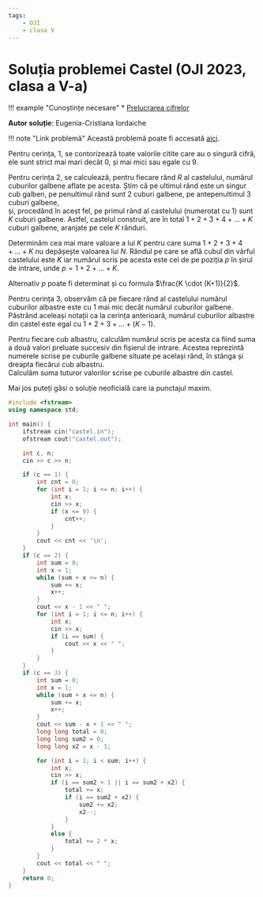 ```yaml
---
tags:
    - OJI
    - clasa V
---
```


# Soluția problemei Castel (OJI 2023, clasa a V-a)

!!! example "Cunoștințe necesare"
    * [Prelucrarea cifrelor](https://edu.roalgo.ro/usor/digits-manipulation/)

**Autor soluție**: Eugenia-Cristiana Iordaiche

!!! note "Link problemă"
    Această problemă poate fi accesată [aici](https://kilonova.ro/problems/510/).

Pentru cerința, $1$, se contorizează toate valorile citite care au o singură cifră, ele sunt strict mai mari decât $0$, și mai mici sau egale cu $9$.  

Pentru cerința $2$, se calculează, pentru fiecare rând $R$ al castelului, numărul cuburilor galbene aflate pe acesta. Știm că pe ultimul rând este un singur cub galben, pe penultimul rând sunt $2$ cuburi galbene, pe antepenultimul $3$ cuburi galbene,  
și, procedând în acest fel, pe primul rând al castelului (numerotat cu $1$) sunt $K$ cuburi galbene. Astfel, castelul construit, are în total $1+2+3+4+\ldots+K$ cuburi galbene, aranjate pe cele $K$ rânduri.  

Determinăm cea mai mare valoare a lui $K$ pentru care suma $1+2+3+4+\ldots+K$ nu depășește valoarea lui $N$. Rândul pe care se află cubul din vârful castelului este $K$ iar numărul scris pe acesta este cel de pe poziția $p$ în șirul de intrare, unde $p = 1 + 2 + \ldots + K$.  

Alternativ $p$ poate fi determinat și cu formula $\frac{K \cdot (K+1)}{2}$.  

Pentru cerința 3, observăm că pe fiecare rând al castelului numărul cuburilor albastre  este cu $1$ mai mic decât numărul cuburilor galbene. Păstrând aceleași notații ca la  cerința anterioară, numărul cuburilor albastre din castel este egal cu $1+2+3+\ldots+(K-1)$.  

Pentru fiecare cub albastru, calculăm numărul scris pe acesta ca fiind suma a două  valori preluate succesiv din fișierul de intrare. Acestea reprezintă numerele scrise pe  cuburile galbene situate pe același rând, în stânga și dreapta fiecărui cub albastru.  
Calculăm suma tuturor valorilor scrise pe cuburile albastre din castel.

Mai jos puteți găsi o soluție neoficială care ia punctajul maxim.

```cpp
#include <fstream>
using namespace std;

int main() {
    ifstream cin("castel.in");
    ofstream cout("castel.out");

    int c, n;
    cin >> c >> n;

    if (c == 1) {
        int cnt = 0;
        for (int i = 1; i <= n; i++) {
            int x;
            cin >> x;
            if (x <= 9) {
                cnt++;
            }
        }
        cout << cnt << '\n';
    }
    if (c == 2) {
        int sum = 0;
        int x = 1;
        while (sum + x <= n) {
            sum += x;
            x++;
        }
        cout << x - 1 << " ";
        for (int i = 1; i <= n; i++) {
            int x;
            cin >> x;
            if (i == sum) {
                cout << x << " ";
            }
        }
    }
    if (c == 3) {
        int sum = 0;
        int x = 1;
        while (sum + x <= n) {
            sum += x;
            x++;
        }
        cout << sum - x + 1 << " ";
        long long total = 0;
        long long sum2 = 0;
        long long x2 = x - 1;

        for (int i = 1; i < sum; i++) {
            int x;
            cin >> x;
            if (i == sum2 + 1 || i == sum2 + x2) {
                total += x;
                if (i == sum2 + x2) {
                    sum2 += x2;
                    x2--;
                }
            } 
            else {
                total += 2 * x;
            }
        }
        cout << total << " ";
    }
    return 0;
}
```